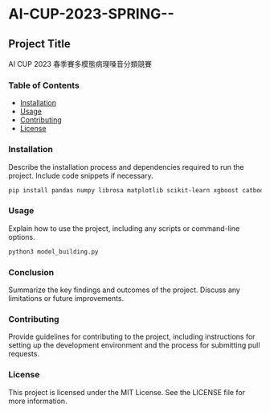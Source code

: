# AI-CUP-2023-SPRING--

## Project Title

AI CUP 2023 春季賽多模態病理嗓音分類競賽

### Table of Contents
- [Installation](#installation)
- [Usage](#usage)
- [Contributing](#contributing)
- [License](#license)

### Installation

Describe the installation process and dependencies required to run the project. Include code snippets if necessary.

```bash
pip install pandas numpy librosa matplotlib scikit-learn xgboost catboost lightgbm
```

### Usage

Explain how to use the project, including any scripts or command-line options.

```python
python3 model_building.py 
```


### Conclusion

Summarize the key findings and outcomes of the project. Discuss any limitations or future improvements.

### Contributing

Provide guidelines for contributing to the project, including instructions for setting up the development environment and the process for submitting pull requests.

### License

This project is licensed under the MIT License. See the LICENSE file for more information.
